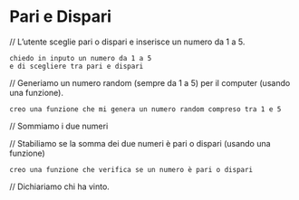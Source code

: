 # Pari e Dispari

// L’utente sceglie pari o dispari e inserisce un numero da 1 a 5.

    chiedo in inputo un numero da 1 a 5
    e di scegliere tra pari e dispari

// Generiamo un numero random (sempre da 1 a 5) per il computer (usando una funzione).

    creo una funzione che mi genera un numero random compreso tra 1 e 5

// Sommiamo i due numeri

// Stabiliamo se la somma dei due numeri è pari o dispari (usando una funzione)

    creo una funzione che verifica se un numero è pari o dispari

// Dichiariamo chi ha vinto.
